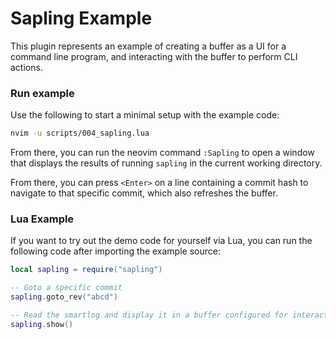 # Sapling Example

This plugin represents an example of creating a buffer as a UI for a command
line program, and interacting with the buffer to perform CLI actions.

### Run example

Use the following to start a minimal setup with the example code:

```sh
nvim -u scripts/004_sapling.lua
```

From there, you can run the neovim command `:Sapling` to open a window that
displays the results of running `sapling` in the current working directory.

From there, you can press `<Enter>` on a line containing a commit hash to
navigate to that specific commit, which also refreshes the buffer.

### Lua Example

If you want to try out the demo code for yourself via Lua, you can run the
following code after importing the example source:

```lua
local sapling = require("sapling")

-- Goto a specific commit
sapling.goto_rev("abcd")

-- Read the smartlog and display it in a buffer configured for interactions
sapling.show()
```
